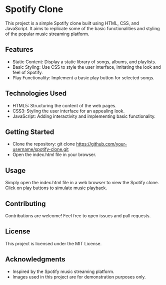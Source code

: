 
# Spotify Clone
This project is a simple Spotify clone built using HTML, CSS, and JavaScript. It aims to replicate some of the basic functionalities and styling of the popular music streaming platform.

## Features
* Static Content: Display a static library of    songs, albums, and playlists.
* Basic Styling: Use CSS to style the user interface, imitating the look and feel of Spotify.
* Play Functionality: Implement a basic play button for selected songs.

## Technologies Used
* HTML5: Structuring the content of the web pages.
* CSS3: Styling the user interface for an appealing look.
* JavaScript: Adding interactivity and implementing basic functionality.


## Getting Started
* Clone the repository: git clone https://github.com/your-username/spotify-clone.git
* Open the index.html file in your browser.

## Usage
Simply open the index.html file in a web browser to view the Spotify clone. Click on play buttons to simulate music playback.

## Contributing
Contributions are welcome! Feel free to open issues and pull requests. 

## License
This project is licensed under the MIT License.

## Acknowledgments
* Inspired by the Spotify music streaming platform.
* Images used in this project are for demonstration purposes only.